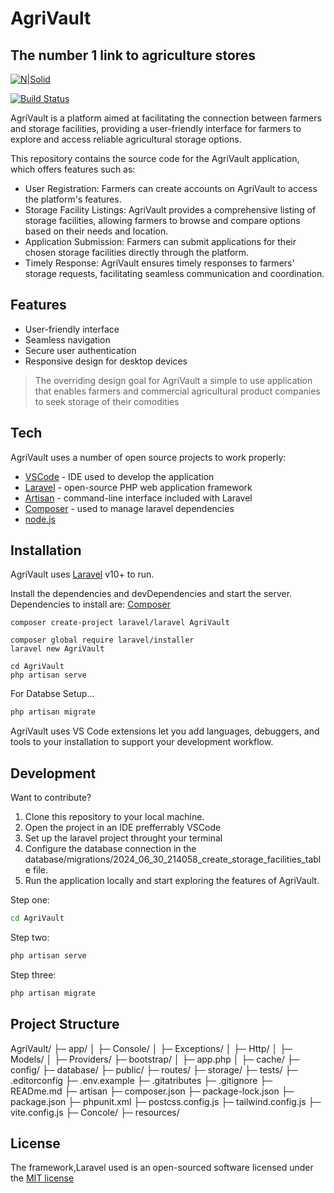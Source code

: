 # AgriVault
## The number 1 link to agriculture stores 

[![N|Solid](https://img.icons8.com/?size=100&id=lRjcvhvtR81o&format=png&color=000000)](https://laravel.com/)

[![Build Status](https://travis-ci.org/joemccann/dillinger.svg?branch=master)](https://travis-ci.org/joemccann/dillinger)

AgriVault is a platform aimed at facilitating the connection between farmers and storage facilities, providing a user-friendly interface for farmers to explore and access reliable agricultural storage options. 


This repository contains the source code for the AgriVault application, which offers features such as:

- User Registration: Farmers can create accounts on AgriVault to access the platform's features.
- Storage Facility Listings: AgriVault provides a comprehensive listing of storage facilities, allowing farmers to browse and compare options based on their needs and location.
- Application Submission: Farmers can submit applications for their chosen storage facilities directly through the platform.
- Timely Response: AgriVault ensures timely responses to farmers' storage requests, facilitating seamless communication and coordination.

## Features

- User-friendly interface
- Seamless navigation
- Secure user authentication
- Responsive design for desktop devices

> The overriding design goal for AgriVault
> a simple to use application that
> enables farmers and commercial 
> agricultural product companies
> to seek storage of their comodities

## Tech

AgriVault uses a number of open source projects to work properly:

- [VSCode](https://code.visualstudio.com/) - IDE used to develop the application
- [Laravel](https://laravel.com/) - open-source PHP web application framework
- [Artisan](https://laravel.com/docs/5.0/artisan) - command-line interface included with Laravel
- [Composer](https://getcomposer.org/) - used to manage laravel dependencies
- [node.js](https://nodejs.org/en/download/package-manager)

## Installation

AgriVault uses [Laravel](https://laravel.com/) v10+ to run.

Install the dependencies and devDependencies and start the server.
Dependencies to install are: 
[Composer](https://getcomposer.org/)

```
composer create-project laravel/laravel AgriVault

composer global require laravel/installer
laravel new AgriVault

cd AgriVault
php artisan serve
```

For Databse Setup...

```sh
php artisan migrate
```

AgriVault uses VS Code extensions let you add languages, debuggers, and tools to your installation to support your development workflow.


## Development

Want to contribute? 

1. Clone this repository to your local machine.
2. Open the project in an IDE prefferrably VSCode
2. Set up the laravel project throught your terminal
3. Configure the database connection in the database/migrations/2024_06_30_214058_create_storage_facilities_table file.
4. Run the application locally and start exploring the features of AgriVault.

Step one:

```sh
cd AgriVault
```

Step two:

```sh
php artisan serve
```

Step three:

```sh
php artisan migrate
```


## Project Structure
AgriVault/
├─ app/
│  ├─ Console/
│  ├─ Exceptions/
│  ├─ Http/
│  ├─ Models/
│  ├─ Providers/
├─ bootstrap/
│  ├─ app.php
│  ├─ cache/
├─ config/
├─ database/
├─ public/
├─ routes/
├─ storage/
├─ tests/
├─ .editorconfig
├─ .env.example
├─ .gitatributes
├─ .gitignore
├─ READme.md
├─ artisan
├─ composer.json
├─ package-lock.json
├─ package.json
├─ phpunit.xml
├─ postcss.config.js
├─ tailwind.config.js
├─ vite.config.js
├─ Concole/
├─ resources/


## License

The framework,Laravel used is an open-sourced software licensed under the [MIT license](https://opensource.org/license/MIT)




